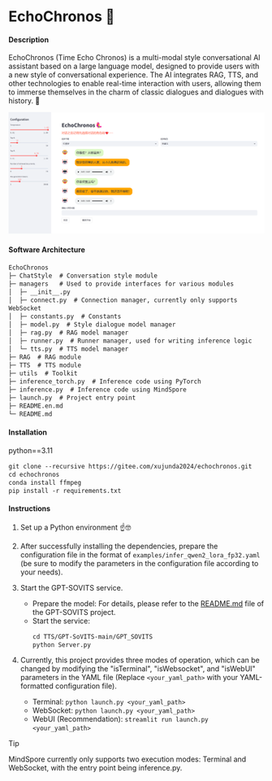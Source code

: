 # EchoChronos 🥰

#### Description
EchoChronos (Time Echo Chronos) is a multi-modal style conversational AI assistant based on a large language model, designed to provide users with a new style of conversational experience. The AI integrates RAG, TTS, and other technologies to enable real-time interaction with users, allowing them to immerse themselves in the charm of classic dialogues and dialogues with history. 🥸

![lindaiyu](./assert/image.png)

#### Software Architecture
```
EchoChronos
├─ ChatStyle  # Conversation style module
├─ managers   # Used to provide interfaces for various modules
│  ├─ __init__.py
│  ├─ connect.py  # Connection manager, currently only supports WebSocket
│  ├─ constants.py  # Constants
│  ├─ model.py  # Style dialogue model manager
│  ├─ rag.py  # RAG model manager
│  ├─ runner.py  # Runner manager, used for writing inference logic
│  └─ tts.py  # TTS model manager
├─ RAG  # RAG module
├─ TTS  # TTS module
├─ utils  # Toolkit
├─ inference_torch.py  # Inference code using PyTorch
├─ inference.py  # Inference code using MindSpore
├─ launch.py  # Project entry point
├─ README.en.md
└─ README.md
```

#### Installation

python==3.11
``` shell
git clone --recursive https://gitee.com/xujunda2024/echochronos.git
cd echochronos
conda install ffmpeg
pip install -r requirements.txt
```

#### Instructions

1. Set up a Python environment ☝️🤓 

2. After successfully installing the dependencies, prepare the configuration file in the format of `examples/infer_qwen2_lora_fp32.yaml` (be sure to modify the parameters in the configuration file according to your needs). 

3. Start the GPT-SOVITS service.
    - Prepare the model: For details, please refer to the [README.md](./TTS/GPT-SoVITS-main/README.md) file of the GPT-SOVITS project.
    - Start the service:
        ``` shell
        cd TTS/GPT-SoVITS-main/GPT_SOVITS
        python Server.py
        ```

4. Currently, this project provides three modes of operation, which can be changed by modifying the "isTerminal", "isWebsocket", and "isWebUI" parameters in the YAML file (Replace `<your_yaml_path>` with your YAML-formatted configuration file). 
    - Terminal: `python launch.py <your_yaml_path>`
    - WebSocket: `python launch.py <your_yaml_path>`
    - WebUI (Recommendation): `streamlit run launch.py <your_yaml_path>`

> [!TIP]
> MindSpore currently only supports two execution modes: Terminal and WebSocket, with the entry point being inference.py.


